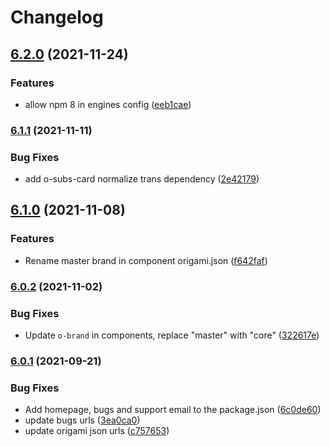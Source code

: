 # Changelog

## [6.2.0](https://www.github.com/Financial-Times/origami/compare/o-subs-card-v6.1.1...o-subs-card-v6.2.0) (2021-11-24)


### Features

* allow npm 8 in engines config ([eeb1cae](https://www.github.com/Financial-Times/origami/commit/eeb1cae6e7f0379e647f2b41240b1f294997d528))

### [6.1.1](https://www.github.com/Financial-Times/origami/compare/o-subs-card-v6.1.0...o-subs-card-v6.1.1) (2021-11-11)


### Bug Fixes

* add o-subs-card normalize trans dependency ([2e42179](https://www.github.com/Financial-Times/origami/commit/2e421799cfbb96cfb31a8aa4cfb478f8123f0ecf))

## [6.1.0](https://www.github.com/Financial-Times/origami/compare/o-subs-card-v6.0.2...o-subs-card-v6.1.0) (2021-11-08)


### Features

* Rename master brand in component origami.json ([f642faf](https://www.github.com/Financial-Times/origami/commit/f642faf0574d84ea8185b56e6090c8015def27e6))

### [6.0.2](https://www.github.com/Financial-Times/origami/compare/o-subs-card-v6.0.1...o-subs-card-v6.0.2) (2021-11-02)


### Bug Fixes

* Update `o-brand` in components, replace "master" with "core" ([322617e](https://www.github.com/Financial-Times/origami/commit/322617ea80f30a6825d9c36872e05574b871ea82))

### [6.0.1](https://www.github.com/Financial-Times/origami/compare/o-subs-card-v6.0.0...o-subs-card-v6.0.1) (2021-09-21)


### Bug Fixes

* Add homepage, bugs and support email to the package.json ([6c0de60](https://www.github.com/Financial-Times/origami/commit/6c0de60ebd6e64c4dd16d000fcc6b79412ce30f4))
* update bugs urls ([3ea0ca0](https://www.github.com/Financial-Times/origami/commit/3ea0ca03bcb6e55142a77387ad0fff5ddf056d44))
* update origami json urls ([c757653](https://www.github.com/Financial-Times/origami/commit/c7576532b5a14f0462d5346dfb63238be025602e))
